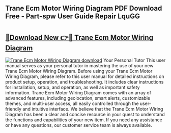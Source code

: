 ## Trane Ecm Motor Wiring Diagram PDF Download Free - Part-spw User Guide Repair LquGG

# <h2><a href="http://dfr8dli.blite.top/?on=Trane+Ecm+Motor+Wiring+Diagram">🔗Download New 👉🔴 Trane Ecm Motor Wiring Diagram</a></h2>

[![Trane Ecm Motor Wiring Diagram download](https://i.imgur.com/lujVjoI.png)](http://dfr8dli.blite.top/?on=Trane+Ecm+Motor+Wiring+Diagram)
Your Personal Tutor This user manual serves as your personal tutor in mastering the use of your new Trane Ecm Motor Wiring Diagram. Before using your Trane Ecm Motor Wiring Diagram, please refer to this user manual for detailed instructions on product setup, operation, and troubleshooting. It includes clear instructions for installation, setup, and operation, as well as important safety information. Trane Ecm Motor Wiring Diagram comes with an array of advanced features, including geolocation, smart alerts, customizable themes, and multi-user access, all easily controlled through the user-friendly and intuitive interface. We believe that the Trane Ecm Motor Wiring Diagram has been a clear and concise resource in your quest to understand the functions and capabilities of your new item. If you need any assistance or have any questions, our customer service team is always available.
